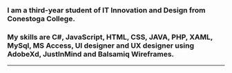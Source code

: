 ### I am a third-year student of IT Innovation and Design from Conestoga College.
### My skills are C#, JavaScript, HTML, CSS, JAVA, PHP, XAML, MySql, MS Access, UI designer and UX designer using AdobeXd, JustInMind and Balsamiq Wireframes.

_______